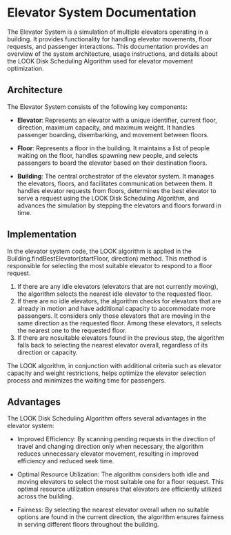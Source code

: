 # Elevator System Documentation

The Elevator System is a simulation of multiple elevators operating in a building. It provides functionality for handling elevator movements, floor requests, and passenger interactions. This documentation provides an overview of the system architecture, usage instructions, and details about the LOOK Disk Scheduling Algorithm used for elevator movement optimization.

## Architecture
The Elevator System consists of the following key components:

* **Elevator**: Represents an elevator with a unique identifier, current floor, direction, maximum capacity, and maximum weight. It handles passenger boarding, disembarking, and movement between floors.

* **Floor**: Represents a floor in the building. It maintains a list of people waiting on the floor, handles spawning new people, and selects passengers to board the elevator based on their destination floors.

* **Building**: The central orchestrator of the elevator system. It manages the elevators, floors, and facilitates communication between them. It handles elevator requests from floors, determines the best elevator to serve a request using the LOOK Disk Scheduling Algorithm, and advances the simulation by stepping the elevators and floors forward in time.

## Implementation

In the elevator system code, the LOOK algorithm is applied in the Building.findBestElevator(startFloor, direction) method. This method is responsible for selecting the most suitable elevator to respond to a floor request.

1. If there are any idle elevators (elevators that are not currently moving), the algorithm selects the nearest idle elevator to the requested floor.
2. If there are no idle elevators, the algorithm checks for elevators that are already in motion and have additional capacity to accommodate more passengers. It considers only those elevators that are moving in the same direction as the requested floor. Among these elevators, it selects the nearest one to the requested floor.
3. If there are nosuitable elevators found in the previous step, the algorithm falls back to selecting the nearest elevator overall, regardless of its direction or capacity.

The LOOK algorithm, in conjunction with additional criteria such as elevator capacity and weight restrictions, helps optimize the elevator selection process and minimizes the waiting time for passengers.

## Advantages

The LOOK Disk Scheduling Algorithm offers several advantages in the elevator system:

* Improved Efficiency: By scanning pending requests in the direction of travel and changing direction only when necessary, the algorithm reduces unnecessary elevator movement, resulting in improved efficiency and reduced seek time.

* Optimal Resource Utilization: The algorithm considers both idle and moving elevators to select the most suitable one for a floor request. This optimal resource utilization ensures that elevators are efficiently utilized across the building.

* Fairness: By selecting the nearest elevator overall when no suitable options are found in the current direction, the algorithm ensures fairness in serving different floors throughout the building.
